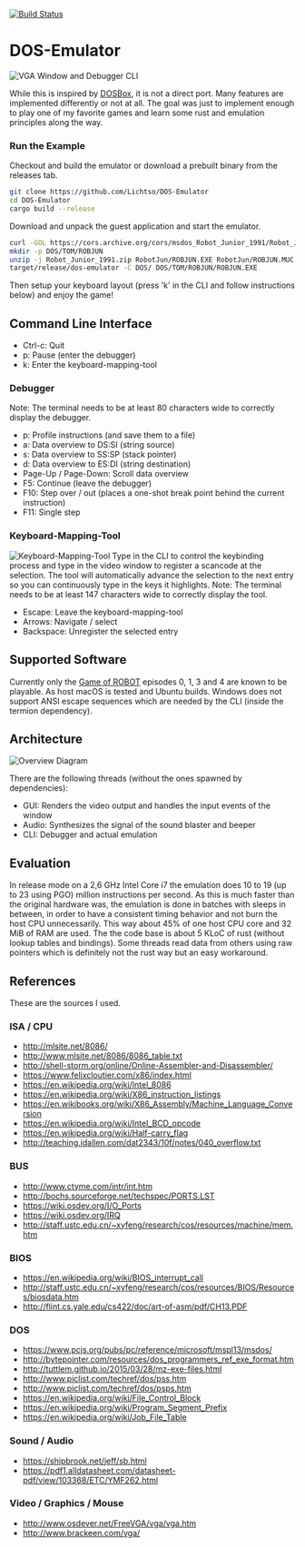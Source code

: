 [![Build Status](https://travis-ci.org/Lichtso/DOS-Emulator.svg)](https://travis-ci.org/Lichtso/DOS-Emulator)

# DOS-Emulator
![VGA Window and Debugger CLI](https://raw.githubusercontent.com/Lichtso/DOS-Emulator/gallery/vga-window-and-debugger-cli.png)

While this is inspired by [DOSBox](https://en.wikipedia.org/wiki/DOSBox), it is not a direct port.
Many features are implemented differently or not at all.
The goal was just to implement enough to play one of my favorite games
and learn some rust and emulation principles along the way.

### Run the Example
Checkout and build the emulator or download a prebuilt binary from the releases tab.
```bash
git clone https://github.com/Lichtso/DOS-Emulator
cd DOS-Emulator
cargo build --release
```

Download and unpack the guest application and start the emulator.
```bash
curl -GOL https://cors.archive.org/cors/msdos_Robot_Junior_1991/Robot_Junior_1991.zip
mkdir -p DOS/TOM/ROBJUN
unzip -j Robot_Junior_1991.zip RobotJun/ROBJUN.EXE RobotJun/ROBJUN.MUC RobotJun/ROBJUN.SCN RobotJun/ITEMJE.CRN RobotJun/ITEMJG.CRN RobotJun/SASJ.CRN -d DOS/TOM/ROBJUN/
target/release/dos-emulator -C DOS/ DOS/TOM/ROBJUN/ROBJUN.EXE
```

Then setup your keyboard layout (press 'k' in the CLI and follow instructions below) and enjoy the game!


## Command Line Interface
* Ctrl-c: Quit
* p: Pause (enter the debugger)
* k: Enter the keyboard-mapping-tool

### Debugger
Note: The terminal needs to be at least 80 characters wide to correctly display the debugger.
* p: Profile instructions (and save them to a file)
* a: Data overview to DS:SI (string source)
* s: Data overview to SS:SP (stack pointer)
* d: Data overview to ES:DI (string destination)
* Page-Up / Page-Down: Scroll data overview
* F5: Continue (leave the debugger)
* F10: Step over / out (places a one-shot break point behind the current instruction)
* F11: Single step

### Keyboard-Mapping-Tool
![Keyboard-Mapping-Tool](https://raw.githubusercontent.com/Lichtso/DOS-Emulator/gallery/keyboard-mapping-tool.png)
Type in the CLI to control the keybinding process and type in the video window to register a scancode at the selection.
The tool will automatically advance the selection to the next entry so you can continuously type in the keys it highlights.
Note: The terminal needs to be at least 147 characters wide to correctly display the tool.
* Escape: Leave the keyboard-mapping-tool
* Arrows: Navigate / select
* Backspace: Unregister the selected entry


## Supported Software
Currently only the [Game of ROBOT](http://www.game-of-robot.de/) episodes 0, 1, 3 and 4 are known to be playable.
As host macOS is tested and Ubuntu builds.
Windows does not support ANSI escape sequences which are needed by the CLI (inside the termion dependency).


## Architecture
![Overview Diagram](https://raw.githubusercontent.com/Lichtso/DOS-Emulator/gallery/overview-diagram.svg?sanitize=true)

There are the following threads (without the ones spawned by dependencies):
* GUI: Renders the video output and handles the input events of the window
* Audio: Synthesizes the signal of the sound blaster and beeper
* CLI: Debugger and actual emulation


## Evaluation
In release mode on a 2,6 GHz Intel Core i7 the emulation does 10 to 19 (up to 23 using PGO) million instructions per second.
As this is much faster than the original hardware was, the emulation is done in batches with sleeps in between,
in order to have a consistent timing behavior and not burn the host CPU unnecessarily.
This way about 45% of one host CPU core and 32 MiB of RAM are used.
The the code base is about 5 KLoC of rust (without lookup tables and bindings).
Some threads read data from others using raw pointers which is definitely not the rust way but an easy workaround.


## References
These are the sources I used.

### ISA / CPU
* http://mlsite.net/8086/
* http://www.mlsite.net/8086/8086_table.txt
* http://shell-storm.org/online/Online-Assembler-and-Disassembler/
* https://www.felixcloutier.com/x86/index.html
* https://en.wikipedia.org/wiki/Intel_8086
* https://en.wikipedia.org/wiki/X86_instruction_listings
* https://en.wikibooks.org/wiki/X86_Assembly/Machine_Language_Conversion
* https://en.wikipedia.org/wiki/Intel_BCD_opcode
* https://en.wikipedia.org/wiki/Half-carry_flag
* http://teaching.idallen.com/dat2343/10f/notes/040_overflow.txt

### BUS
* http://www.ctyme.com/intr/int.htm
* http://bochs.sourceforge.net/techspec/PORTS.LST
* https://wiki.osdev.org/I/O_Ports
* https://wiki.osdev.org/IRQ
* http://staff.ustc.edu.cn/~xyfeng/research/cos/resources/machine/mem.htm

### BIOS
* https://en.wikipedia.org/wiki/BIOS_interrupt_call
* http://staff.ustc.edu.cn/~xyfeng/research/cos/resources/BIOS/Resources/biosdata.htm
* http://flint.cs.yale.edu/cs422/doc/art-of-asm/pdf/CH13.PDF

### DOS
* https://www.pcjs.org/pubs/pc/reference/microsoft/mspl13/msdos/
* http://bytepointer.com/resources/dos_programmers_ref_exe_format.htm
* http://tuttlem.github.io/2015/03/28/mz-exe-files.html
* http://www.piclist.com/techref/dos/pss.htm
* http://www.piclist.com/techref/dos/psps.htm
* https://en.wikipedia.org/wiki/File_Control_Block
* https://en.wikipedia.org/wiki/Program_Segment_Prefix
* https://en.wikipedia.org/wiki/Job_File_Table

### Sound / Audio
* https://shipbrook.net/jeff/sb.html
* https://pdf1.alldatasheet.com/datasheet-pdf/view/103368/ETC/YMF262.html

### Video / Graphics / Mouse
* http://www.osdever.net/FreeVGA/vga/vga.htm
* http://www.brackeen.com/vga/

